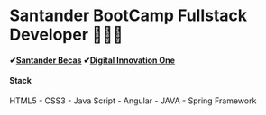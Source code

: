 # Santander BootCamp Fullstack Developer 🚀🚀🚀
#### ✔[Santander Becas](https://www.becas-santander.com) ✔[Digital Innovation One](https://dio.me/sign-up?ref=Z9QYVS8XNO) <br>
#### Stack<br>
HTML5 - CSS3 - Java Script - Angular - JAVA - Spring Framework
